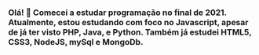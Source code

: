 ### Olá! 👋  Comecei a estudar programação no final de 2021. Atualmente, estou estudando com foco no Javascript, apesar de já ter visto PHP, Java, e Python. Também já estudei HTML5, CSS3, NodeJS, mySql e MongoDb.

<!--
**alexandreSouza31/alexandreSouza31** is a ✨ _special_ ✨ repository because its `README.md` (this file) appears on your GitHub profile.

Here are some ideas to get you started:

- 🔭 I’m currently working on ...
- 🌱 I’m currently learning ...
- 👯 I’m looking to collaborate on ...
- 🤔 I’m looking for help with ...
- 💬 Ask me about ...
- 📫 How to reach me: ...
- 😄 Pronouns: ...
- ⚡ Fun fact: ...
-->
